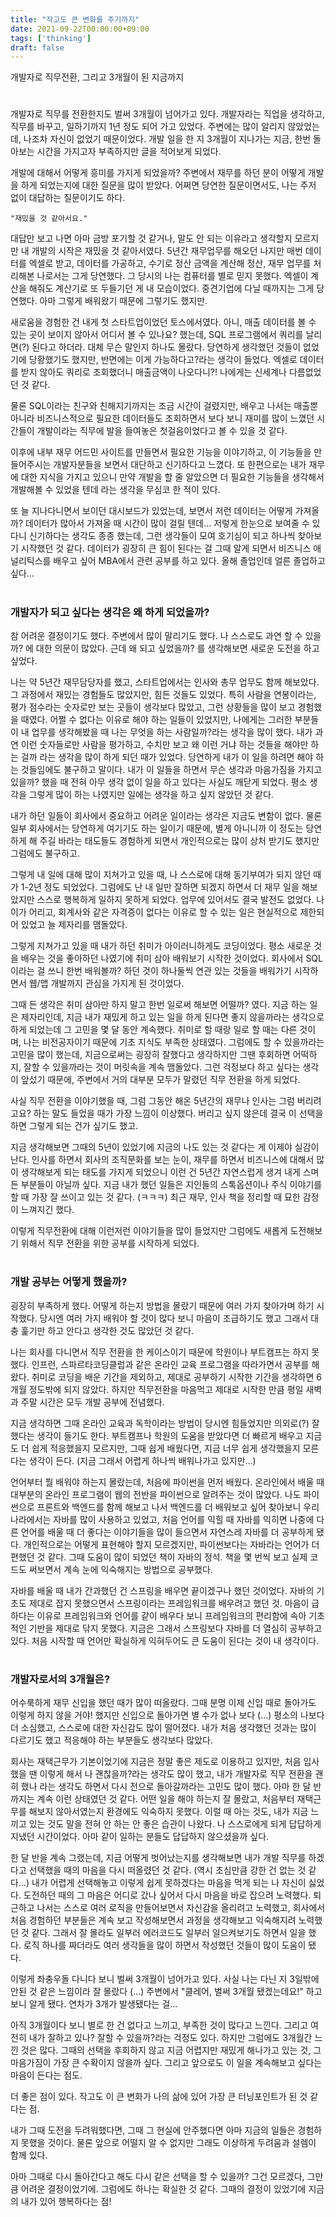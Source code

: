 ```yaml
---
title: "작고도 큰 변화를 주기까지"
date: 2021-09-22T00:00:00+09:00
tags: ['thinking']
draft: false
---
```

개발자로 직무전환, 그리고 3개월이 된 지금까지
<!--more--> 

#
개발자로 직무를 전환한지도 벌써 3개월이 넘어가고 있다. 
개발자라는 직업을 생각하고, 직무를 바꾸고, 일하기까지 1년 정도 되어 가고 있었다. 
주변에는 많이 알리지 않았었는데, 나조차 자신이 없었기 때문이었다.
개발 일을 한 지 3개월이 지나가는 지금, 한번 돌아보는 시간을 가지고자 부족하지만 글을 적어보게 되었다.

개발에 대해서 어떻게 흥미를 가지게 되었을까?
주변에서 재무를 하던 분이 어떻게 개발을 하게 되었는지에 대한 질문을 많이 받았다.
어쩌면 당연한 질문이면서도, 나는 주저 없이 대답하는 질문이기도 하다.

```
"재밌을 것 같아서요."
```

대답만 보고 나면 아마 금방 포기할 것 같거나, 말도 안 되는 이유라고 생각할지 모르지만 내 개발의 시작은 재밌을 것 같아서였다. 
5년간 재무업무를 해오던 나지만 매번 데이터를 엑셀로 받고, 데이터를 가공하고, 수기로 정산 금액을 계산해 정산, 재무 업무를 처리해본 나로서는 그게 당연했다. 
그 당시의 나는 컴퓨터를 별로 믿지 못했다. 
엑셀이 계산을 해줘도 계산기로 또 두들기던 게 내 모습이었다. 
중견기업에 다닐 때까지는 그게 당연했다. 
아마 그렇게 배워왔기 때문에 그렇기도 했지만.

새로움을 경험한 건 내게 첫 스타트업이었던 토스에서였다. 
아니, 매출 데이터를 볼 수 있는 곳이 보이지 않아서 어디서 볼 수 있나요? 했는데, SQL 프로그램에서 쿼리를 날리면(?) 된다고 하더라. 
대체 무슨 말인지 하나도 몰랐다. 
당연하게 생각했던 것들이 없었기에 당황했기도 했지만, 반면에는 이게 가능하다고?라는 생각이 들었다.
엑셀로 데이터를 받지 않아도 쿼리로 조회했더니 매출금액이 나오다니?! 나에게는 신세계나 다름없었던 것 같다.

물론 SQL이라는 친구와 친해지기까지는 조금 시간이 걸렸지만, 배우고 나서는 매출뿐 아니라 비즈니스적으로 필요한 데이터들도 조회하면서 보다 보니 재미를 많이 느꼈던 시간들이 개발이라는 직무에 발을 들여놓은 첫걸음이었다고 볼 수 있을 것 같다.

이후에 내부 재무 어드민 사이트를 만들면서 필요한 기능을 이야기하고, 이 기능들을 만들어주시는 개발자분들을 보면서 대단하고 신기하다고 느꼈다. 
또 한편으로는 내가 재무에 대한 지식을 가지고 있으니 만약 개발을 할 줄 알았으면 더 필요한 기능들을 생각해서 개발해볼 수 있었을 텐데 라는 생각을 무심코 한 적이 있다.

또 늘 지나다니면서 보이던 대시보드가 있었는데, 보면서 저런 데이터는 어떻게 가져올까? 데이터가 많아서 가져올 때 시간이 많이 걸릴 텐데... 
저렇게 한눈으로 보여줄 수 있다니 신기하다는 생각도 종종 했는데, 그런 생각들이 모여 호기심이 되고 하나씩 찾아보기 시작했던 것 같다. 
데이터가 굉장히 큰 힘이 된다는 걸 그때 알게 되면서 비즈니스 애널리틱스를 배우고 싶어 MBA에서 관련 공부를 하고 있다. 
올해 졸업인데 얼른 졸업하고 싶다...


#
### 개발자가 되고 싶다는 생각은 왜 하게 되었을까?
참 어려운 결정이기도 했다. 
주변에서 많이 말리기도 했다. 
나 스스로도 과연 할 수 있을까? 에 대한 의문이 많았다. 
근데 왜 되고 싶었을까? 를 생각해보면 새로운 도전을 하고 싶었다.

나는 약 5년간 재무담당자를 했고, 스타트업에서는 인사와 총무 업무도 함께 해보았다. 
그 과정에서 재밌는 경험들도 많았지만, 힘든 것들도 있었다. 
특히 사람을 연봉이라는, 평가 점수라는 숫자로만 보는 곳들이 생각보다 많았고, 그런 상황들을 많이 보고 경험했을 때였다. 
어쩔 수 없다는 이유로 해야 하는 일들이 있었지만, 나에게는 그러한 부분들이 내 업무를 생각해봤을 때 나는 무엇을 하는 사람일까?라는 생각을 많이 했다. 
내가 과연 이런 숫자들로만 사람을 평가하고, 수치만 보고 왜 이런 거냐 하는 것들을 해야만 하는 걸까 라는 생각을 많이 하게 되던 때가 있었다. 
당연하게 내가 이 일을 하려면 해야 하는 것들임에도 불구하고 말이다. 
내가 이 일들을 하면서 무슨 생각과 마음가짐을 가지고 있을까? 했을 때 전혀 아무 생각 없이 일을 하고 있다는 사실도 깨닫게 되었다. 
평소 생각을 그렇게 많이 하는 나였지만 일에는 생각을 하고 싶지 않았던 것 같다.

내가 하던 일들이 회사에서 중요하고 어려운 일이라는 생각은 지금도 변함이 없다. 
물론 일부 회사에서는 당연하게 여기기도 하는 일이기 때문에, 별게 아니니까 이 정도는 당연하게 해 주길 바라는 태도들도 경험하게 되면서 개인적으로는 많이 상처 받기도 했지만 그럼에도 불구하고.

그렇게 내 일에 대해 많이 지쳐가고 있을 때, 나 스스로에 대해 동기부여가 되지 않던 때가 1-2년 정도 되었었다. 
그럼에도 난 내 일만 잘하면 되겠지 하면서 더 재무 일을 해보았지만 스스로 행복하게 일하지 못하게 되었다. 
업무에 있어서도 결국 발전도 없었다. 
나이가 어리고, 회계사와 같은 자격증이 없다는 이유로 할 수 있는 일은 현실적으로 제한되어 있었고 늘 제자리를 맴돌았다.

그렇게 지쳐가고 있을 때 내가 하던 취미가 아이러니하게도 코딩이었다. 
평소 새로운 것을 배우는 것을 좋아하던 나였기에 취미 삼아 배워보기 시작한 것이었다. 
회사에서 SQL이라는 걸 쓰니 한번 배워볼까? 하던 것이 하나둘씩 연관 있는 것들을 배워가기 시작하면서 웹/앱 개발까지 관심을 가지게 된 것이었다.

그때 든 생각은 취미 삼아만 하지 말고 한번 일로써 해보면 어떨까? 였다. 
지금 하는 일은 제자리인데, 지금 내가 재밌게 하고 있는 일을 하게 된다면 좋지 않을까라는 생각으로 하게 되었는데 그 고민을 몇 달 동안 계속했다.
취미로 할 때랑 일로 할 때는 다른 것이며, 나는 비전공자이기 때문에 기초 지식도 부족한 상태였다. 
그럼에도 할 수 있을까라는 고민을 많이 했는데, 지금으로써는 굉장히 잘했다고 생각하지만 그땐 후회하면 어떡하지, 잘할 수 있을까라는 것이 머릿속을 계속 맴돌았다. 
그런 걱정보다 하고 싶다는 생각이 앞섰기 때문에, 주변에서 거의 대부분 모두가 말렸던 직무 전환을 하게 되었다.

사실 직무 전환을 이야기했을 때, 그럼 그동안 해온 5년간의 재무나 인사는 그럼 버리려고요? 하는 말도 들었을 때가 가장 느낌이 이상했다. 
버리고 싶지 않은데 결국 이 선택을 하면 그렇게 되는 건가 싶기도 했고.

지금 생각해보면 그때의 5년이 있었기에 지금의 나도 있는 것 같다는 게 이제야 실감이 난다. 
인사를 하면서 회사의 조직문화를 보는 눈이, 재무를 하면서 비즈니스에 대해서 많이 생각해보게 되는 태도를 가지게 되었으니 이런 건 5년간 자연스럽게 생겨 내게 스며든 부분들이 아닐까 싶다. 
지금 내가 했던 일들은 지인들의 스톡옵션이나 주식 이야기를 할 때 가장 잘 쓰이고 있는 것 같다. (ㅋㅋㅋ) 
최근 재무, 인사 책을 정리할 때 묘한 감정이 느껴지긴 했다.

이렇게 직무전환에 대해 이런저런 이야기들을 많이 들었지만 그럼에도 새롭게 도전해보기 위해서 직무 전환을 위한 공부를 시작하게 되었다.


#
### 개발 공부는 어떻게 했을까?
굉장히 부족하게 했다. 
어떻게 하는지 방법을 몰랐기 때문에 여러 가지 찾아가며 하기 시작했다. 
당시엔 여러 가지 배워야 할 것이 많다 보니 마음이 조급하기도 했고 그래서 대충 훑기만 하고 안다고 생각한 것도 많았던 것 같다.

나는 회사를 다니면서 직무 전환을 한 케이스이기 때문에 학원이나 부트캠프는 하지 못했다. 
인프런, 스파르타코딩클럽과 같은 온라인 교육 프로그램을 따라가면서 공부를 해왔다. 
취미로 코딩을 배운 기간을 제외하고, 제대로 공부하기 시작한 기간을 생각하면 6개월 정도밖에 되지 않았다. 
하지만 직무전환을 마음먹고 제대로 시작한 만큼 평일 새벽과 주말 시간은 모두 개발 공부에 전념했다.

지금 생각하면 그때 온라인 교육과 독학이라는 방법이 당시엔 힘들었지만 의외로(?) 잘했다는 생각이 들기도 한다. 
부트캠프나 학원의 도움을 받았다면 더 빠르게 배우고 지금도 더 쉽게 적응했을지 모르지만, 그때 쉽게 배웠다면, 지금 너무 쉽게 생각했을지 모른다는 생각이 든다. 
(지금 그래서 어렵게 하나씩 배워나가고 있지만...)

언어부터 뭘 배워야 하는지 몰랐는데, 처음에 파이썬을 먼저 배웠다. 
온라인에서 배울 때 대부분의 온라인 프로그램이 웹의 전반을 파이썬으로 알려주는 것이 많았다. 
나도 파이썬으로 프론트와 백엔드를 함께 해보고 나서 백엔드를 더 배워보고 싶어 찾아보니 우리나라에서는 자바를 많이 사용하고 있었고, 처음 언어를 익힐 때 자바를 익히면 나중에 다른 언어를 배울 때 더 좋다는 이야기들을 많이 들으면서 자연스레 자바를 더 공부하게 됐다. 
개인적으로는 어떻게 표현해야 할지 모르겠지만, 파이썬보다는 자바라는 언어가 더 편했던 것 같다. 
그때 도움이 많이 되었던 책이 자바의 정석. 
책을 몇 번씩 보고 실제 코드도 써보면서 계속 눈에 익숙해지는 방법으로 공부했다.

자바를 배울 때 내가 간과했던 건 스프링을 배우면 끝이겠구나 했던 것이었다. 
자바의 기초도 제대로 잡지 못했으면서 스프링이라는 프레임워크를 배우려고 했던 것. 
마음이 급하다는 이유로 프레임워크와 언어를 같이 배우다 보니 프레임워크의 편리함에 속아 기초적인 기반을 제대로 닦지 못했다. 
지금은 그래서 스프링보다 자바를 더 열심히 공부하고 있다. 
처음 시작할 때 언어만 확실하게 익혀두어도 큰 도움이 된다는 것이 내 생각이다.


#
### 개발자로서의 3개월은?
어수룩하게 재무 신입을 했던 때가 많이 떠올랐다. 
그때 분명 이제 신입 때로 돌아가도 이렇게 하지 않을 거야! 했지만 신입으로 돌아가면 별 수가 없나 보다 (...) 
평소의 나보다 더 소심했고, 스스로에 대한 자신감도 많이 떨어졌다.
내가 처음 생각했던 것과는 많이 다르기도 했고 적응해야 하는 부분들도 생각보다 많았다.

회사는 재택근무가 기본이었기에 지금은 정말 좋은 제도로 이용하고 있지만, 처음 입사했을 땐 이렇게 해서 나 괜찮을까?라는 생각도 많이 했고, 내가 개발자로 직무 전환을 괜히 했나 라는 생각도 하면서 다시 전으로 돌아갈까라는 고민도 많이 했다.
아마 한 달 반까지는 계속 이런 상태였던 것 같다. 
어떤 일을 해야 하는지 잘 몰랐고, 처음부터 재택근무를 해보지 않아서였는지 환경에도 익숙하지 못했다. 
이럴 때 아는 것도, 내가 지금 느끼고 있는 것도 말을 전혀 안 하는 안 좋은 습관이 나왔다. 
나 스스로에게 되게 답답하게 지냈던 시간이었다. 
아마 같이 일하는 분들도 답답하지 않으셨을까 싶다.

한 달 반을 계속 그랬는데, 지금 어떻게 벗어났는지를 생각해보면 내가 개발 직무를 하겠다고 선택했을 때의 마음을 다시 떠올렸던 것 같다. 
(역시 초심만큼 강한 건 없는 것 같다...) 
내가 어렵게 선택해놓고 이렇게 쉽게 못하겠다는 마음을 먹게 되는 나 자신이 싫었다. 
도전하던 때의 그 마음은 어디로 갔나 싶어서 다시 마음을 바로 잡으려 노력했다. 
퇴근하고 나서는 스스로 여러 로직을 만들어보면서 자신감을 올리려고 노력했고, 회사에서 처음 경험하던 부분들은 계속 보고 작성해보면서 과정을 생각해보고 익숙해지려 노력했던 것 같다. 
그래서 잘 몰라도 일부러 에러코드도 일부러 일으켜보기도 하면서 일을 했다. 
로직 하나를 짜더라도 여러 생각들을 많이 하면서 작성했던 것들이 많이 도움이 됐다.

이렇게 좌충우돌 다니다 보니 벌써 3개월이 넘어가고 있다. 
사실 나는 다닌 지 3일밖에 안된 것 같은 느낌이라 잘 몰랐다 (...) 
주변에서 "클레어, 벌써 3개월 됐겠는데요!" 하고 보니 알게 됐다. 
연차가 3개가 발생됐다는 걸...

아직 3개월이다 보니 별로 한 건 없다고 느끼고, 부족한 것이 많다고 느낀다. 
그리고 여전히 내가 잘하고 있나? 잘할 수 있을까?라는 걱정도 있다. 
하지만 그럼에도 3개월간 느낀 것은 많다. 
그때의 선택을 후회하지 않고 지금 어렵지만 재밌게 해나가고 있는 것, 그 마음가짐이 가장 큰 수확이지 않을까 싶다. 
그리고 앞으로도 이 일을 계속해보고 싶다는 마음이 든다는 점도.

더 좋은 점이 있다. 작고도 이 큰 변화가 나의 삶에 있어 가장 큰 터닝포인트가 된 것 같다는 점.

내가 그때 도전을 두려워했다면, 그때 그 현실에 안주했다면 아마 지금의 일들은 경험하지 못했을 것이다. 
물론 앞으로 어떨지 알 수 없지만 그래도 이상하게 두려움과 설렘이 함께 있다.

아마 그때로 다시 돌아간다고 해도 다시 같은 선택을 할 수 있을까? 
그건 모르겠다, 그만큼 어려운 결정이었기에. 
그럼에도 하나는 확실한 것 같다. 
그때의 결정이 있었기에 지금의 내가 있어 행복하다는 점!